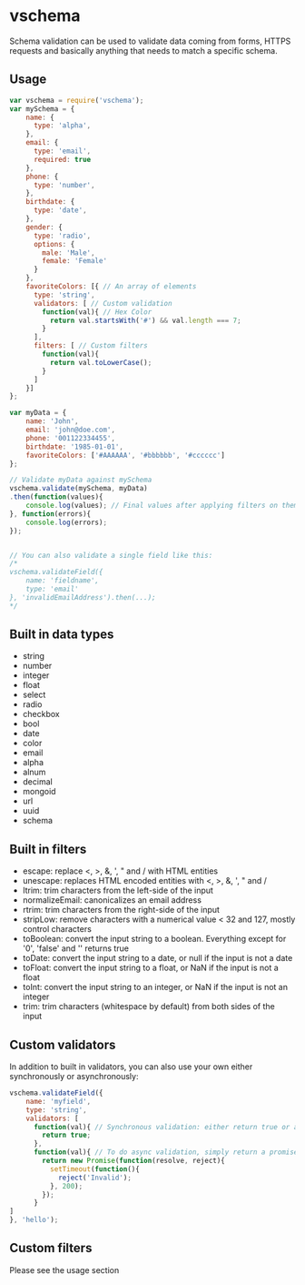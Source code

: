 # vschema

Schema validation can be used to validate data coming from forms, HTTPS requests and basically anything that needs to match a specific schema.


## Usage

```javascript
var vschema = require('vschema');
var mySchema = {
	name: {
      type: 'alpha',
    },
    email: {
      type: 'email',
      required: true
    },
    phone: {
      type: 'number',
    },
    birthdate: {
      type: 'date',
    },
    gender: {
      type: 'radio',
      options: {
      	male: 'Male',
      	female: 'Female'
      }
    },
    favoriteColors: [{ // An array of elements
      type: 'string',
      validators: [ // Custom validation
        function(val){ // Hex Color
          return val.startsWith('#') && val.length === 7;
        }
      ],
      filters: [ // Custom filters
        function(val){
          return val.toLowerCase();
        }
      ]
    }]
};

var myData = {
	name: 'John',
    email: 'john@doe.com',
    phone: '001122334455',
    birthdate: '1985-01-01',
    favoriteColors: ['#AAAAAA', '#bbbbbb', '#cccccc']
};

// Validate myData against mySchema
vschema.validate(mySchema, myData)
.then(function(values){
	console.log(values); // Final values after applying filters on them
}, function(errors){
	console.log(errors);
});


// You can also validate a single field like this:
/*
vschema.validateField({
	name: 'fieldname',
	type: 'email'
}, 'invalidEmailAddress').then(...);
*/

```

## Built in data types

* string
* number
* integer
* float
* select
* radio
* checkbox
* bool
* date
* color
* email
* alpha
* alnum
* decimal
* mongoid
* url
* uuid
* schema

## Built in filters

* escape:  replace <, >, &, ', " and / with HTML entities
* unescape: replaces HTML encoded entities with <, >, &, ', " and /
* ltrim: trim characters from the left-side of the input
* normalizeEmail: canonicalizes an email address
* rtrim: trim characters from the right-side of the input
* stripLow: remove characters with a numerical value < 32 and 127, mostly control characters
* toBoolean: convert the input string to a boolean. Everything except for '0', 'false' and '' returns true
* toDate: convert the input string to a date, or null if the input is not a date
* toFloat: convert the input string to a float, or NaN if the input is not a float
* toInt: convert the input string to an integer, or NaN if the input is not an integer
* trim: trim characters (whitespace by default) from both sides of the input

## Custom validators

In addition to built in validators, you can also use your own either synchronously or asynchronously:

```javascript
vschema.validateField({
	name: 'myfield',
	type: 'string',
	validators: [
	  function(val){ // Synchronous validation: either return true or anything else describing the error
	  	return true;
	  },
	  function(val){ // To do async validation, simply return a promise
	    return new Promise(function(resolve, reject){
	      setTimeout(function(){
	        reject('Invalid');
	      }, 200);
	    });
	  }
]
}, 'hello');

```


## Custom filters

Please see the usage section
